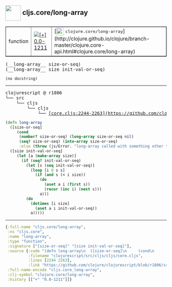 ## <img width="48px" valign="middle" src="http://i.imgur.com/Hi20huC.png"> cljs.core/long-array

 <table border="1">
<tr>
<td>function</td>
<td><a href="https://github.com/cljsinfo/api-refs/tree/0.0-1211"><img valign="middle" alt="[+] 0.0-1211" src="https://img.shields.io/badge/+-0.0--1211-lightgrey.svg"></a> </td>
<td>
[<img height="24px" valign="middle" src="http://i.imgur.com/1GjPKvB.png"> <samp>clojure.core/long-array</samp>](http://clojure.github.io/clojure/branch-master/clojure.core-api.html#clojure.core/long-array)
</td>
</tr>
</table>

 <samp>
(__long-array__ size-or-seq)<br>
(__long-array__ size init-val-or-seq)<br>
</samp>

```
(no docstring)
```

---

 <pre>
clojurescript @ r1806
└── src
    └── cljs
        └── cljs
            └── <ins>[core.cljs:2244-2263](https://github.com/clojure/clojurescript/blob/r1806/src/cljs/cljs/core.cljs#L2244-L2263)</ins>
</pre>

```clj
(defn long-array
  ([size-or-seq]
     (cond
      (number? size-or-seq) (long-array size-or-seq nil)
      (seq? size-or-seq) (into-array size-or-seq)
      :else (throw (js/Error. "long-array called with something other than size or ISeq"))))
  ([size init-val-or-seq]
     (let [a (make-array size)]
       (if (seq? init-val-or-seq)
         (let [s (seq init-val-or-seq)]
           (loop [i 0 s s]
             (if (and s (< i size))
               (do
                 (aset a i (first s))
                 (recur (inc i) (next s)))
               a)))
         (do
           (dotimes [i size]
             (aset a i init-val-or-seq))
           a)))))
```


---

```clj
{:full-name "cljs.core/long-array",
 :ns "cljs.core",
 :name "long-array",
 :type "function",
 :signature ["[size-or-seq]" "[size init-val-or-seq]"],
 :source {:code "(defn long-array\n  ([size-or-seq]\n     (cond\n      (number? size-or-seq) (long-array size-or-seq nil)\n      (seq? size-or-seq) (into-array size-or-seq)\n      :else (throw (js/Error. \"long-array called with something other than size or ISeq\"))))\n  ([size init-val-or-seq]\n     (let [a (make-array size)]\n       (if (seq? init-val-or-seq)\n         (let [s (seq init-val-or-seq)]\n           (loop [i 0 s s]\n             (if (and s (< i size))\n               (do\n                 (aset a i (first s))\n                 (recur (inc i) (next s)))\n               a)))\n         (do\n           (dotimes [i size]\n             (aset a i init-val-or-seq))\n           a)))))",
          :filename "clojurescript/src/cljs/cljs/core.cljs",
          :lines [2244 2263],
          :link "https://github.com/clojure/clojurescript/blob/r1806/src/cljs/cljs/core.cljs#L2244-L2263"},
 :full-name-encode "cljs.core_long-array",
 :clj-symbol "clojure.core/long-array",
 :history [["+" "0.0-1211"]]}

```
